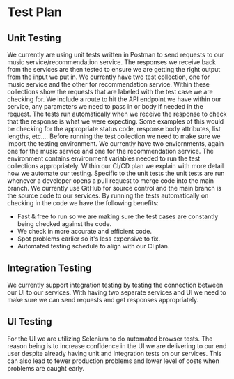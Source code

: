 # Test Plan

## Unit Testing

We currently are using unit tests written in Postman to send requests to our music service/recommendation service. The responses we receive back from the services are then tested to ensure we are getting the right output from the input we put in. We currently have two test collection, one for music service and the other for recommendation service. Within these collections show the requests that are labeled with the test case we are checking for. We include a route to hit the API endpoint we have within our service, any parameters we need to pass in or body if needed in the request. The tests run automatically when we receive the response to check that the response is what we were expecting. Some examples of this would be checking for the appropriate status code, response body attributes, list lengths, etc.…  Before running the test collection we need to make sure we import the testing environment. We currently have two enviornments, again one for the music service and one for the recommendation service. The environment contains environment variables needed to run the test collections appropriately. Within our CI/CD plan we explain with more detail how we automate our testing. Specific to the unit tests the unit tests are run whenever a developer opens a pull request to merge code into the main branch. We currently use GitHub for source control and the main branch is the source code to our services. By running the tests automatically on checking in the code we have the following benefits:

- Fast & free to run so we are making sure the test cases are constantly being checked against the code.
- We check in more accurate and efficient code.
- Spot problems earlier so it's less expensive to fix.
- Automated testing schedule to align with our CI plan.

## Integration Testing

We currently support integration testing by testing the connection between our UI to our services. With having two separate services and UI we need to make sure we can send requests and get responses appropriately.

## UI Testing

For the UI we are utilizing Selenium to do automated browser tests. The reason being is to increase confidence in the UI we are delivering to our end user despite already having unit and integration tests on our services. This can also lead to fewer production problems and lower level of costs when problems are caught early.
